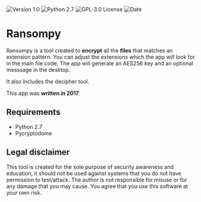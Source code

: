 ![[Version 1.0](https://github.com/R3nt0n)](http://img.shields.io/badge/version-v1.0-orange.svg)
![[Python 2.7](https://github.com/R3nt0n)](http://img.shields.io/badge/python-2.7-blue.svg)
![[GPL-3.0 License](https://github.com/R3nt0n)](https://img.shields.io/badge/license-GPL%203.0-brightgreen.svg)
![[Date](https://github.com/R3nt0n)](http://img.shields.io/badge/date-2017-yellow.svg)


# Ransompy

Ransompy is a tool created to **encrypt** all the **files** that matches an extension pattern. You can adjust the extensions which the app will look for in the main file code. The app will generate an AES256 key and an optional messsage in the desktop.

It also includes the decipher tool.

This app was **written in 2017**.


## Requirements
+ Python 2.7
+ Pycryptodome


## Legal disclaimer
This tool is created for the sole purpose of security awareness and education, it should not be used against systems that you do not have permission to test/attack. The author is not responsible for misuse or for any damage that you may cause. You agree that you use this software at your own risk. 
